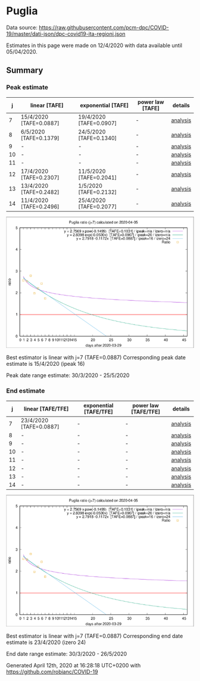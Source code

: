 # Puglia


Data source: https://raw.githubusercontent.com/pcm-dpc/COVID-19/master/dati-json/dpc-covid19-ita-regioni.json

Estimates in this page were made on 12/4/2020 with data available until 05/04/2020.


## Summary 

### Peak estimate 
|j|linear [TAFE]|exponential [TAFE]|power law [TAFE]|details|
|---|----|-----------|---------|-------|
|7|15/4/2020 [TAFE=0.0887]|19/4/2020 [TAFE=0.0907]|-|[analysis](COVID-19_puglia_j7_2020-04-05.md)|
|8|6/5/2020 [TAFE=0.1379]|24/5/2020 [TAFE=0.1340]|-|[analysis](COVID-19_puglia_j8_2020-04-05.md)|
|9|-|-|-|[analysis](COVID-19_puglia_j9_2020-04-05.md)|
|10|-|-|-|[analysis](COVID-19_puglia_j10_2020-04-05.md)|
|11|-|-|-|[analysis](COVID-19_puglia_j11_2020-04-05.md)|
|12|17/4/2020 [TAFE=0.2307]|11/5/2020 [TAFE=0.2041]|-|[analysis](COVID-19_puglia_j12_2020-04-05.md)|
|13|13/4/2020 [TAFE=0.2482]|1/5/2020 [TAFE=0.2132]|-|[analysis](COVID-19_puglia_j13_2020-04-05.md)|
|14|11/4/2020 [TAFE=0.2496]|25/4/2020 [TAFE=0.2077]|-|[analysis](COVID-19_puglia_j14_2020-04-05.md)|

![best peak estimate](COVID-19_puglia_j7_2020-04-05.png)

Best estimator is linear with j=7 (TAFE=0.0887)
Corresponding peak date estimate is 15/4/2020 (ipeak 16)


Peak date range estimate: 30/3/2020 - 25/5/2020

### End estimate 
|j|linear [TAFE/TFE]|exponential [TAFE/TFE]|power law [TAFE/TFE]|details|
|---|----|-----------|---------|-------|
|7|23/4/2020 [TAFE=0.0887]|-|-|[analysis](COVID-19_puglia_j7_2020-04-05.md)|
|8|-|-|-|[analysis](COVID-19_puglia_j8_2020-04-05.md)|
|9|-|-|-|[analysis](COVID-19_puglia_j9_2020-04-05.md)|
|10|-|-|-|[analysis](COVID-19_puglia_j10_2020-04-05.md)|
|11|-|-|-|[analysis](COVID-19_puglia_j11_2020-04-05.md)|
|12|-|-|-|[analysis](COVID-19_puglia_j12_2020-04-05.md)|
|13|-|-|-|[analysis](COVID-19_puglia_j13_2020-04-05.md)|
|14|-|-|-|[analysis](COVID-19_puglia_j14_2020-04-05.md)|

![best zero estimate](COVID-19_puglia_j7_2020-04-05.png)

Best estimator is linear with j=7 (TAFE=0.0887)
Corresponding end date estimate is 23/4/2020 (izero 24)


End date range estimate: 30/3/2020 - 26/5/2020

Generated April 12th, 2020 at 16:28:18 UTC+0200 with https://github.com/robianc/COVID-19
